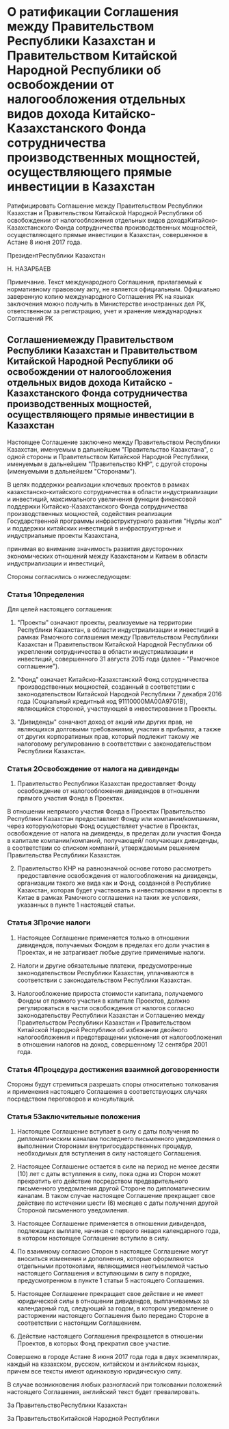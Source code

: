 # О ратификации Соглашения между Правительством Республики Казахстан и Правительством Китайской Народной Республики об освобождении от налогообложения отдельных видов дохода Китайско-Казахстанского Фонда сотрудничества производственных мощностей, осуществляющего  прямые инвестиции в Казахстан

Ратифицировать Соглашение между Правительством Республики Казахстан и Правительством Китайской Народной Республики об освобождении от налогообложения отдельных видов доходаКитайско-Казахстанского Фонда сотрудничества производственных мощностей, осуществляющего прямые инвестиции в Казахстан, совершенное в Астане 8 июня 2017 года.

ПрезидентРеспублики Казахстан

Н. НАЗАРБАЕВ

Примечание. Текст международного Соглашения, прилагаемый к нормативному правовому акту, не является официальным. Официально заверенную копию международного Соглашения РК на языках заключения можно получить в Министерстве иностранных дел РК, ответственном за регистрацию, учет и хранение международных Соглашений РК

## Соглашениемежду Правительством Республики Казахстан и Правительством Китайской Народной Республики об освобождении от налогообложения отдельных видов дохода Китайско - Казахстанского Фонда сотрудничества производственных мощностей, осуществляющего прямые инвестиции в Казахстан

Настоящее Соглашение заключено между Правительством Республики Казахстан, именуемым в дальнейшем "Правительство Казахстана", с одной стороны и Правительством Китайской Народной Республики, именуемым в дальнейшем "Правительство КНР", с другой стороны (именуемыми в дальнейшем "Сторонами").

В целях поддержки реализации ключевых проектов в рамках казахстанско-китайского сотрудничества в области индустриализации и инвестиций, максимального увеличения функции финансовой поддержки Китайско-Казахстанского Фонда сотрудничества производственных мощностей, содействия реализации Государственной программы инфраструктурного развития "Нұрлы жол" и поддержки китайских инвестиций в инфраструктурные и индустриальные проекты Казахстана,

принимая во внимание значимость развития двусторонних экономических отношений между Казахстаном и Китаем в области индустриализации и инвестиций,

Стороны согласились о нижеследующем:

### Статья 1Определения

Для целей настоящего соглашения:

1. "Проекты" означают проекты, реализуемые на территории Республики Казахстан, в области индустриализации и инвестиций в рамках Рамочного соглашения между Правительством Республики Казахстан и Правительством Китайской Народной Республики об укреплении сотрудничества в области индустриализации и инвестиций, совершенного 31 августа 2015 года (далее - "Рамочное соглашение").

2. "Фонд" означает Китайско-Казахстанский Фонд сотрудничества производственных мощностей, созданный в соответствии с законодательством Китайской Народной Республики 7 декабря 2016 года (Социальный кредитный код 91110000MA00A97G1B), являющийся стороной, участвующей в инвестировании в Проекты.

3. "Дивиденды" означают доход от акций или других прав, не являющихся долговыми требованиями, участия в прибылях, а также от других корпоративных прав, который подлежит такому же налоговому регулированию в соответствии с законодательством Республики Казахстан.

### Статья 2Освобождение от налога на дивиденды

1. Правительство Республики Казахстан предоставляет Фонду освобождение от налогообложения дивидендов в отношении прямого участия Фонда в Проектах.

В отношении непрямого участия Фонда в Проектах Правительство Республики Казахстан предоставляет Фонду или компании/компаниям, через которую/которые Фонд осуществляет участие в Проектах, освобождение от налога на дивиденды, в пределах доли участия Фонда в капитале компании/компаний, получающей/ получающих дивиденды, в соответствии со списком компаний, утверждаемым решением Правительства Республики Казахстан.

2. Правительство КНР на равнозначной основе готово рассмотреть предоставление освобождения от налогообложения на дивиденды, организации такого же вида как и Фонд, созданной в Республике Казахстан, которая будет участвовать в инвестировании в проекты в Китае в рамках Рамочного соглашения на таких же условиях, указанных в пункте 1 настоящей статьи.

### Статья 3Прочие налоги

1. Настоящее Соглашение применяется только в отношении дивидендов, получаемых Фондом в пределах его доли участия в Проектах, и не затрагивает любые другие применимые налоги.

2. Налоги и другие обязательные платежи, предусмотренные законодательством Республики Казахстан, уплачиваются в соответствии с законодательством Республики Казахстан.

3. Налогообложение прироста стоимости капитала, получаемого Фондом от прямого участия в капитале Проектов, должно регулироваться в части освобождения от налогов согласно законодательству Республики Казахстан и Соглашению между Правительством Республики Казахстан и Правительством Китайской Народной Республики об избежании двойного налогообложения и предотвращении уклонения от налогообложения в отношении налогов на доход, совершенному 12 сентября 2001 года.

### Статья 4Процедура достижения взаимной договоренности

Стороны будут стремиться разрешать споры относительно толкования и применения настоящего Соглашения в соответствующих случаях посредством переговоров и консультаций.

### Статья 5Заключительные положения

1. Настоящее Соглашение вступает в силу с даты получения по дипломатическим каналам последнего письменного уведомления о выполнении Сторонами внутригосударственных процедур, необходимых для вступления в силу настоящего Соглашения.

2. Настоящее Соглашение остается в силе на период не менее десяти (10) лет с даты вступления в силу, пока одна из Сторон может прекратить его действие посредством предварительного письменного уведомления другой Стороне по дипломатическим каналам. В таком случае настоящее Соглашение прекращает свое действие по истечении шести (6) месяцев с даты получения другой Стороной письменного уведомления.

3. Настоящее Соглашение применяется в отношении дивидендов, подлежащих выплате, начиная с первого января календарного года, в котором настоящее Соглашение вступило в силу.

4. По взаимному согласию Сторон в настоящее Соглашение могут вноситься изменения и дополнения, которые оформляются отдельными протоколами, являющимися неотъемлемой частью настоящего Соглашения и вступающими в силу в порядке, предусмотренном в пункте 1 статьи 5 настоящего Соглашения.

5. Настоящее Соглашение прекращает свое действие и не имеет юридической силы в отношении дивидендов, выплачиваемых за календарный год, следующий за годом, в котором уведомление о расторжении настоящего Соглашения было передано Стороне в соответствии с настоящим Соглашением.

6. Действие настоящего Соглашения прекращается в отношении Проектов, в которых Фонд прекратил свое участие.

Совершено в городе Астане 8 июня 2017 года года в двух экземплярах, каждый на казахском, русском, китайском и английском языках, причем все тексты имеют одинаковую юридическую силу.

В случае возникновения любых разногласий при толковании положений настоящего Соглашения, английский текст будет превалировать.

За Пра­ви­тель­ствоРес­пуб­ли­ки Ка­зах­стан

За ПравительствоКитайской Народной Республики

